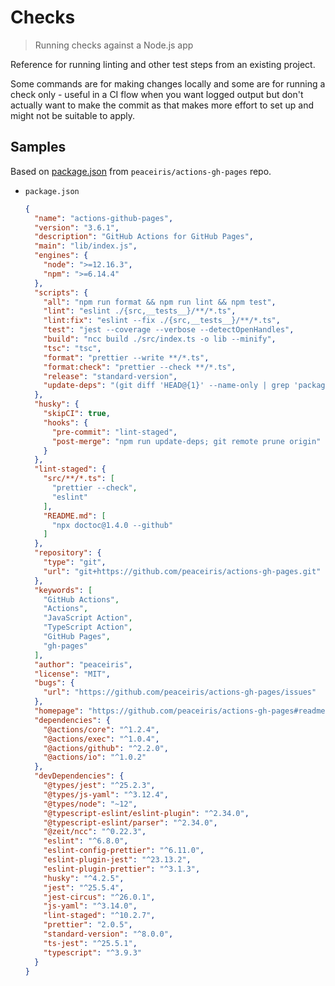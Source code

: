 # Checks
> Running checks against a Node.js app

Reference for running linting and other test steps from an existing project.

Some commands are for making changes locally and some are for running a check only - useful in a CI flow when you want logged output but don't actually want to make the commit as that makes more effort to set up and might not be suitable to apply.

## Samples

Based on [package.json](https://github.com/peaceiris/actions-gh-pages/blob/master/package.json)  from `peaceiris/actions-gh-pages` repo.

- `package.json`
    ```json
    {
      "name": "actions-github-pages",
      "version": "3.6.1",
      "description": "GitHub Actions for GitHub Pages",
      "main": "lib/index.js",
      "engines": {
        "node": ">=12.16.3",
        "npm": ">=6.14.4"
      },
      "scripts": {
        "all": "npm run format && npm run lint && npm test",
        "lint": "eslint ./{src,__tests__}/**/*.ts",
        "lint:fix": "eslint --fix ./{src,__tests__}/**/*.ts",
        "test": "jest --coverage --verbose --detectOpenHandles",
        "build": "ncc build ./src/index.ts -o lib --minify",
        "tsc": "tsc",
        "format": "prettier --write **/*.ts",
        "format:check": "prettier --check **/*.ts",
        "release": "standard-version",
        "update-deps": "(git diff 'HEAD@{1}' --name-only | grep 'package-lock.json' > /dev/null) && npm ci || :"
      },
      "husky": {
        "skipCI": true,
        "hooks": {
          "pre-commit": "lint-staged",
          "post-merge": "npm run update-deps; git remote prune origin"
        }
      },
      "lint-staged": {
        "src/**/*.ts": [
          "prettier --check",
          "eslint"
        ],
        "README.md": [
          "npx doctoc@1.4.0 --github"
        ]
      },
      "repository": {
        "type": "git",
        "url": "git+https://github.com/peaceiris/actions-gh-pages.git"
      },
      "keywords": [
        "GitHub Actions",
        "Actions",
        "JavaScript Action",
        "TypeScript Action",
        "GitHub Pages",
        "gh-pages"
      ],
      "author": "peaceiris",
      "license": "MIT",
      "bugs": {
        "url": "https://github.com/peaceiris/actions-gh-pages/issues"
      },
      "homepage": "https://github.com/peaceiris/actions-gh-pages#readme",
      "dependencies": {
        "@actions/core": "^1.2.4",
        "@actions/exec": "^1.0.4",
        "@actions/github": "^2.2.0",
        "@actions/io": "^1.0.2"
      },
      "devDependencies": {
        "@types/jest": "^25.2.3",
        "@types/js-yaml": "^3.12.4",
        "@types/node": "~12",
        "@typescript-eslint/eslint-plugin": "^2.34.0",
        "@typescript-eslint/parser": "^2.34.0",
        "@zeit/ncc": "^0.22.3",
        "eslint": "^6.8.0",
        "eslint-config-prettier": "^6.11.0",
        "eslint-plugin-jest": "^23.13.2",
        "eslint-plugin-prettier": "^3.1.3",
        "husky": "^4.2.5",
        "jest": "^25.5.4",
        "jest-circus": "^26.0.1",
        "js-yaml": "^3.14.0",
        "lint-staged": "^10.2.7",
        "prettier": "2.0.5",
        "standard-version": "^8.0.0",
        "ts-jest": "^25.5.1",
        "typescript": "^3.9.3"
      }
    }
    ```
